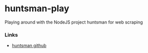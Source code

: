 # huntsman-play
Playing around with the NodeJS project huntsman for web scraping

### Links
* [huntsman github](https://github.com/missinglink/huntsman)
